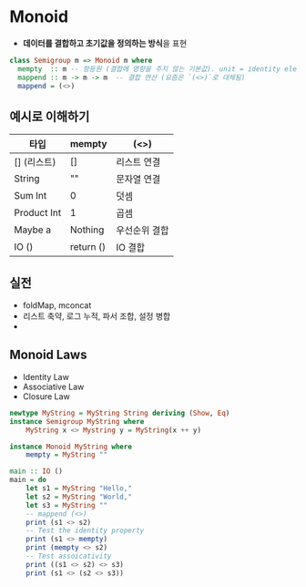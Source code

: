 ﻿# Monoid
- **데이터를 결합하고 초기값을 정의하는 방식**을 표현
```hs
class Semigroup m => Monoid m where
  mempty  :: m -- 항등원 (결합에 영향을 주지 않는 기본값). unit = identity element
  mappend :: m -> m -> m  -- 결합 연산 (요즘은 `(<>)`로 대체됨)
  mappend = (<>)
```

## 예시로 이해하기
| 타입         | mempty   | (<>)        |
|--------------|----------|-------------|
| [] (리스트)  | []       | 리스트 연결 |
| String       | ""       | 문자열 연결 |
| Sum Int      | 0        | 덧셈        |
| Product Int  | 1        | 곱셈        |
| Maybe a      | Nothing  | 우선순위 결합 |
| IO ()        | return ()| IO 결합     |

## 실전
- foldMap, mconcat
- 리스트 축약, 로그 누적, 파서 조합, 설정 병합
- 

## Monoid Laws
- Identity Law
- Associative Law
- Closure Law

```hs
newtype MyString = MyString String deriving (Show, Eq)
instance Semigroup MyString where
    MyString x <> Mystring y = MyString(x ++ y)

instance Monoid MyString where
    mempty = MyString ""

main :: IO ()
main = do
    let s1 = MyString "Hello,"
    let s2 = MyString "World,"
    let s3 = MyString ""
    -- mappend (<>)
    print (s1 <> s2)
    -- Test the identity property
    print (s1 <> mempty)
    print (mempty <> s2)
    -- Test assoicativity
    print ((s1 <> s2) <> s3)
    print (s1 <> (s2 <> s3))
```